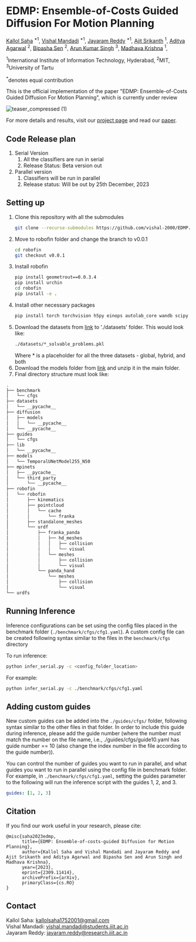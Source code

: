 # EDMP: Ensemble-of-Costs Guided Diffusion For Motion Planning

[Kallol Saha](https://www.linkedin.com/in/kallolsaha/) <sup>\*1</sup>,
[Vishal Mandadi](https://vishal-2000.github.io/) <sup>\*1</sup>,
[Jayaram Reddy](http://www.linkedin.com/in/jayaram6111997) <sup>\*1</sup>,
[Ajit Srikanth](https://twitter.com/ajitsrikanth) <sup>1</sup>,
[Aditya Agarwal](https://skymanaditya1.github.io/) <sup>2</sup>,
[Bipasha Sen](https://bipashasen.github.io/) <sup>2</sup>,
[Arun Kumar Singh](https://tuit.ut.ee/en/content/arun-kumar-singh) <sup>3</sup>,
[Madhava Krishna](https://www.iiit.ac.in/people/faculty/mkrishna/) <sup>1</sup>,

<sup>1</sup>International Institute of Information Technology, Hyderabad, <sup>2</sup>MIT, <sup>3</sup>University of Tartu

<sup>\*</sup>denotes equal contribution

This is the official implementation of the paper "EDMP: Ensemble-of-Costs Guided Diffusion For Motion Planning", which is currently under review

![teaser_compressed (1)](https://github.com/vishal-2000/EDMP/assets/56213799/1ea9d638-1231-4e7e-b283-f8a5eaa7ba73)

<!-- <video src="results/teaser_compressed.mp4"> # "https://ensemble-of-costs-diffusion.github.io/videos/teaser_compressed.mp4"> -->

For more details and results, visit our [project page](https://ensemble-of-costs-diffusion.github.io/) and read our [paper](https://arxiv.org/abs/2309.11414).

## Code Release plan
1. Serial Version 
   1. All the classifiers are run in serial 
   2. Release Status: Beta version out
2. Parallel version
   1. Classifiers will be run in parallel
   2. Release status: Will be out by 25th December, 2023

## Setting up
1. Clone this repository with all the submodules
   ```bash 
   git clone --recurse-submodules https://github.com/vishal-2000/EDMP.git
   ```
2. Move to robofin folder and change the branch to v0.0.1
   ```bash
   cd robofin
   git checkout v0.0.1
   ``` 
3. Install robofin
   ```bash
   pip install geometrout==0.0.3.4
   pip install urchin
   cd robofin
   pip install -e .
   ```
4. Install other necessary packages
   ```bash
   pip install torch torchvision h5py einops autolab_core wandb scipy
   ```
5. Download the datasets from [link](https://drive.google.com/drive/folders/1PhNjMhYHWwq9IjHTeyR2ydqEhaHxBdUW?usp=drive_link) to './datasets' folder. This would look like:
   ```bash
   ./datasets/*_solvable_problems.pkl
   ```
   Where * is a placeholder for all the three datasets - global, hybrid, and both
6. Download the models folder from [link](https://drive.google.com/drive/folders/10FAqqfazU35eLAs3wb_iGKcRs8e_t4gG?usp=sharing) and unzip it in the main folder. 
7. Final directory structure must look like:
```bash
.
├── benchmark
│   └── cfgs
├── datasets
│   └── __pycache__
├── diffusion
│   ├── models
│   │   └── __pycache__
│   └── __pycache__
├── guides
│   └── cfgs
├── lib
│   └── __pycache__
├── models
│   └── TemporalUNetModel255_N50
├── mpinets
│   ├── __pycache__
│   └── third_party
│       └── __pycache__
├── robofin
│   └── robofin
│       ├── kinematics
│       ├── pointcloud
│       │   └── cache
│       │       └── franka
│       ├── standalone_meshes
│       └── urdf
│           ├── franka_panda
│           │   ├── hd_meshes
│           │   │   ├── collision
│           │   │   └── visual
│           │   └── meshes
│           │       ├── collision
│           │       └── visual
│           └── panda_hand
│               └── meshes
│                   ├── collision
│                   └── visual
└── urdfs

```
## Running Inference
Inference configurations can be set using the config files placed in the benchmark folder (```./benchmark/cfgs/cfg1.yaml```). A custom config file can be created following syntax similar to the files in the ```benchmark/cfgs``` directory

To run inference:
```bash
python infer_serial.py -c <config_folder_location>
```

For example:
```bash
python infer_serial.py -c ./benchmark/cfgs/cfg1.yaml
```

## Adding custom guides
New custom guides can be added into the ```./guides/cfgs/``` folder, following syntax similar to the other files in that folder. In order to include this guide during inference, please add the guide number (where the number must match the number on the file name, i.e., ./guides/cfgs/guide10.yaml has guide number == 10 (also change the index number in the file according to the guide number)).

You can control the number of guides you want to run in parallel, and what guides you want to run in parallel using the config file in benchmark folder. For example, in ```./benchmark/cfgs/cfg1.yaml```, setting the guides parameter to the following will run the inference script with the guides 1, 2, and 3.
```yaml
guides: [1, 2, 3]
```

## Citation
If you find our work useful in your research, please cite:
```
@misc{saha2023edmp,
      title={EDMP: Ensemble-of-costs-guided Diffusion for Motion Planning}, 
      author={Kallol Saha and Vishal Mandadi and Jayaram Reddy and Ajit Srikanth and Aditya Agarwal and Bipasha Sen and Arun Singh and Madhava Krishna},
      year={2023},
      eprint={2309.11414},
      archivePrefix={arXiv},
      primaryClass={cs.RO}
}
```

## Contact

Kallol Saha: kallolsaha1752001@gmail.com <br>
Vishal Mandadi: vishal.mandadi@students.iiit.ac.in <br>
Jayaram Reddy: jayaram.reddy@research.iiit.ac.in <br>

